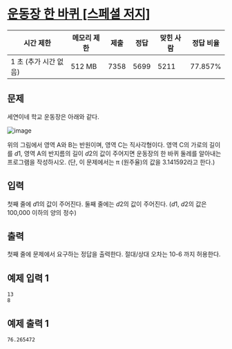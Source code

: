# [운동장 한 바퀴 [스페셜 저지]](https://www.acmicpc.net/problem/16486)

| 시간 제한 | 메모리 제한 | 제출 | 정답 | 맞힌 사람 | 정답 비율 |
| --- | --- | --- | --- | --- | --- |
| 1 초 (추가 시간 없음) | 512 MB | 7358 | 5699 | 5211 | 77.857% |

## 문제

세연이네 학교 운동장은 아래와 같다.

![image](https://upload.acmicpc.net/2f29c6a0-5406-493c-a4d6-d2595c32be2e/)

위의 그림에서 영역 A와 B는 반원이며, 영역 C는 직사각형이다. 영역 C의 가로의 길이를 *d*1, 영역 A의 반지름의 길이 *d*2의 값이 주어지면 운동장의 한 바퀴 둘레를 알아내는 프로그램을 작성하시오. (단, 이 문제에서는 π (원주율)의 값을 3.141592라고 한다.)

## 입력

첫째 줄에 *d*1의 값이 주어진다. 둘째 줄에는 *d*2의 값이 주어진다. (*d*1, *d*2의 값은 100,000 이하의 양의 정수)

## 출력

첫째 줄에 문제에서 요구하는 정답을 출력한다. 절대/상대 오차는 10-6 까지 허용한다.

## 예제 입력 1

```
13
8

```

## 예제 출력 1

```
76.265472
```
